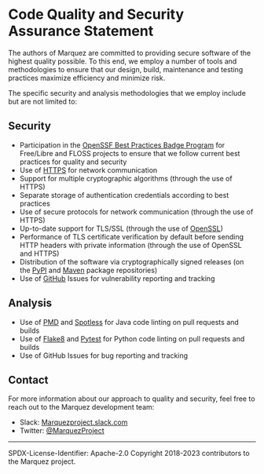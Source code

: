 # Code Quality and Security Assurance Statement

The authors of Marquez are committed to providing secure software of the highest quality possible. To this end, we employ a number of tools and methodologies to ensure that our design, build, maintenance and testing practices maximize efficiency and minimize risk.

The specific security and analysis methodologies that we employ include but are not limited to:

## Security

- Participation in the [OpenSSF Best Practices Badge Program](https://bestpractices.coreinfrastructure.org/en/projects/5106) for Free/Libre and FLOSS projects to ensure that we follow current best practices for quality and security
- Use of [HTTPS](https://en.wikipedia.org/wiki/HTTPS) for network communication
- Support for multiple cryptographic algorithms (through the use of HTTPS)
- Separate storage of authentication credentials according to best practices
- Use of secure protocols for network communication (through the use of HTTPS)
- Up-to-date support for TLS/SSL (through the use of [OpenSSL](https://www.openssl.org/))
- Performance of TLS certificate verification by default before sending HTTP headers with private information (through the use of OpenSSL and HTTPS)
- Distribution of the software via cryptographically signed releases (on the [PyPI](https://pypi.org/) and [Maven](https://mvnrepository.com/) package repositories)
- Use of [GitHub](https://github.com/) Issues for vulnerability reporting and tracking

## Analysis

- Use of [PMD](https://pmd.github.io/) and [Spotless](https://github.com/diffplug/spotless) for Java code linting on pull requests and builds
- Use of [Flake8](https://flake8.pycqa.org/en/latest/) and [Pytest](https://docs.pytest.org/en/7.2.x/) for Python code linting on pull requests and builds
- Use of GitHub Issues for bug reporting and tracking

## Contact

For more information about our approach to quality and security, feel free to reach out to the Marquez development team:

- Slack: [Marquezproject.slack.com](http://bit.ly/Mqz_invite)
- Twitter: [@MarquezProject](https://twitter.com/MarquezProject)

----
SPDX-License-Identifier: Apache-2.0
Copyright 2018-2023 contributors to the Marquez project.
